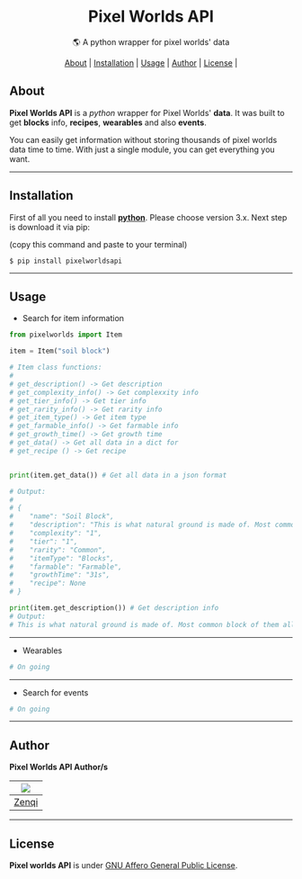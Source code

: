 <h1 align="center">
    Pixel Worlds API
</h1>
<p align="center">
    🌎 A python wrapper for pixel worlds' data
</p>
<p align="center">
    <a href="#about">About</a> |
    <a href="#installation">Installation</a> |
    <a href="#usage">Usage</a> |
    <a href="#author">Author</a> |
    <a href="#license">License</a> |
</p>

## About

**Pixel Worlds API** is a *python* wrapper for Pixel Worlds' **data**. It was built to get **blocks** info, **recipes**, **wearables** and also **events**.

You can easily get information without storing thousands of pixel worlds data time to time. With just a single module, you can get everything you want.

---

## Installation

First of all you need to install [**python**](https://www.python.org/downloads/). Please choose version 3.x. Next step is download it via pip:

(copy this command and paste to your terminal)

```
$ pip install pixelworldsapi
```

---

## Usage

- Search for item information
  

```python
from pixelworlds import Item

item = Item("soil block")

# Item class functions:
#
# get_description() -> Get description
# get_complexity_info() -> Get complexxity info
# get_tier_info() -> Get tier info 
# get_rarity_info() -> Get rarity info
# get_item_type() -> Get item type 
# get_farmable_info() -> Get farmable info
# get_growth_time() -> Get growth time
# get_data() -> Get all data in a dict for
# get_recipe () -> Get recipe


print(item.get_data()) # Get all data in a json format

# Output:
#
# {
#    "name": "Soil Block",
#    "description": "This is what natural ground is made of. Most common block of them all.",    
#    "complexity": "1",
#    "tier": "1",
#    "rarity": "Common",
#    "itemType": "Blocks",
#    "farmable": "Farmable",
#    "growthTime": "31s",
#    "recipe": None
# }

print(item.get_description()) # Get description info
# Output:
# This is what natural ground is made of. Most common block of them all.


```


---

- Wearables

```python
# On going
```

---

- Search for events
```python
# On going
```
---

## Author

**Pixel Worlds API Author/s**

| ![](https://github.com/zenqii.png?size=50) |
| --- |
| [Zenqi](https://github.com/zenqii) |

---

## License

**Pixel worlds API** is under [GNU Affero General Public License](https://github.com/zenqii/pixelworldsapi/blob/main/LICENSE).
